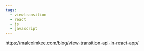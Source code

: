 ```yaml
---
tags:
  - viewtransition
  - react
  - js
  - javascript
---
```

https://malcolmkee.com/blog/view-transition-api-in-react-app/